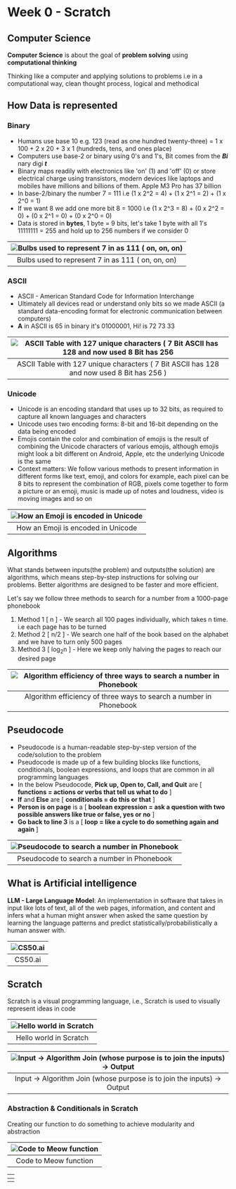 # Week 0 - Scratch

## Computer Science

**Computer Science** is about the goal of **problem solving** using **computational thinking**

Thinking like a computer and applying solutions to problems i.e in a computational way, clean thought process, logical and methodical

## How Data is represented

### Binary

- Humans use base 10 e.g. 123 (read as one hundred twenty-three) = 1 x 100 + 2 x 20 + 3 x 1 (hundreds, tens, and ones place)
- Computers use base-2 or binary using 0's and 1's, Bit comes from the _**Bi**_ nary digi _**t**_
- Binary maps readily with electronics like 'on' (1) and 'off' (0) or store electrical charge using transistors, modern devices like laptops and mobiles have millions and billions of them. Apple M3 Pro has 37 billion
- In base-2/binary the number 7 = 111 i.e (1 x 2^2 = 4) + (1 x 2^1 = 2) + (1 x 2^0 = 1)
- If we want 8 we add one more bit 8 = 1000 i.e (1 x 2^3 = 8) + (0 x 2^2 = 0) + (0 x 2^1 = 0) + (0 x 2^0 = 0)
- Data is stored in **bytes**, 1 byte = 9 bits, let's take 1 byte with all 1's 11111111 = 255 and hold up to 256 numbers if we consider 0

| ![Bulbs used to represent 7 in as 111 ( on, on, on)](https://github.com/user-attachments/assets/c9a11472-c464-4441-995a-891215a31a9e) |
|:----------------------:|
| Bulbs used to represent 7 in as 111 ( on, on, on) |

### ASCII

- ASCII - American Standard Code for Information Interchange
- Ultimately all devices read or understand only bits so we made ASCII (a standard data-encoding format for electronic communication between computers)
- **A** in ASCII is 65 in binary it's 01000001, Hi! is 72 73 33

| ![ASCII Table with 127 unique characters  ( 7 Bit ASCII has 128 and now used 8 Bit has 256 ](https://github.com/user-attachments/assets/03903ca2-cf3c-4bb6-9ec9-9fe5dfc10a4a) |
|:----------------------:|
| ASCII Table with 127 unique characters  ( 7 Bit ASCII has 128 and now used 8 Bit has 256 ) |

### Unicode

- Unicode is an encoding standard that uses up to 32 bits, as required to capture all known languages and characters
- Unicode uses two encoding forms: 8-bit and 16-bit depending on the data being encoded
- Emojis contain the color and combination of emojis is the result of combining the Unicode characters of various emojis, although emojis might look a bit different on Android, Apple, etc the underlying Unicode is the same
- Context matters: We follow various methods to present information in different forms like text, emoji, and colors for example, each pixel can be 8 bits to represent the combination of RGB,  pixels come together to form a picture or an emoji, music is made up of notes and loudness, video is moving images and so on

| ![How an Emoji is encoded in Unicode](https://github.com/user-attachments/assets/1b4799fd-3873-4cb1-8bfe-1b7b6d8d4f9a) |
|:----------------------:|
| How an Emoji is encoded in Unicode |

## Algorithms

What stands between inputs(the problem) and outputs(the solution) are algorithms, which means step-by-step instructions for solving our problems. Better algorithms are designed to be faster and more efficient.

Let's say we follow three methods to search for a number from a 1000-page phonebook
1. Method 1 [ n ] - We search all 100 pages individually, which takes n time. i.e each page has to be turned
2. Method 2 [ n/2 ] - We search one half of the book based on the alphabet and we have to turn only 500 pages
3. Method 3 [ log<sub>2</sub>n ] - Here we keep only halving the pages to reach our desired page

| ![Algorithm efficiency of three ways to search a number in Phonebook](https://github.com/user-attachments/assets/6104e944-76ea-43d4-92ac-affafc4527bb) |
|:----------------------:|
| Algorithm efficiency of three ways to search a number in Phonebook |

## Pseudocode

- Pseudocode is a human-readable step-by-step version of the code/solution to the problem
- Pseudocode is made up of a few building blocks like functions, conditionals, boolean expressions, and loops that are common in all programming languages
- In the below Pseudocode, **Pick up, Open to, Call, and Quit** are [ **functions = actions or verbs that tell us what to do** ]
- **If** and **Else** are [ **conditionals = do this or that** ]
- **Person is on page** is a [ **boolean expression = ask a question with two possible answers like true or false, yes or no** ]
- **Go back to line 3** is a [ **loop = like a cycle to do something again and again** ]

| ![Pseudocode to search a number in Phonebook](https://github.com/user-attachments/assets/4298e506-4acd-4322-9697-abf48b4f4bb4) |
|:----------------------:|
| Pseudocode to search a number in Phonebook |

## What is Artificial intelligence

**LLM - Large Language Model**: An implementation in software that takes in input like lots of text, all of the web pages, information, and content and infers what a human might answer when asked the same question by learning the language patterns and predict statistically/probabilistically a human answer with.

| ![CS50.ai](https://github.com/user-attachments/assets/df13b113-7e27-44c1-97e3-e877ba7c1b38) |
|:----------------------:|
| CS50.ai |

## Scratch

Scratch is a visual programming language, i.e., Scratch is used to visually represent ideas in code

| ![Hello world in Scratch](https://github.com/user-attachments/assets/c4dbf895-4470-43ee-a942-afae4837477c) |
|:----------------------:|
| Hello world in Scratch |

| ![Input -> Algorithm Join (whose purpose is to join the inputs) -> Output](https://github.com/user-attachments/assets/7fed3015-262d-47e3-80d3-ad7826350c6f) |
|:----------------------:|
| Input -> Algorithm Join (whose purpose is to join the inputs) -> Output |

### Abstraction & Conditionals in Scratch

Creating our function to do something to achieve modularity and abstraction

| ![Code to Meow function](https://github.com/user-attachments/assets/cb0e6a04-96ba-4ed2-a383-912f0975864d) |
|:----------------------:|
| Code to Meow function |

| ![]() |
|:----------------------:|
|  |

